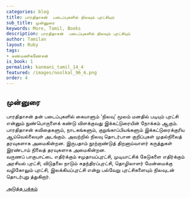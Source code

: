 ```yaml
---
categories: blog
title: பாரதிதாசன்  படைப்புகளில் நிலவும் புரட்சியும்  
sub_title: முன்னுரை
keywords: More, Tamil, Books
description: பாரதிதாசன்  படைப்புகளில் நிலவும் புரட்சியும்  
author: Tamilan
layout: Ruby
tags:
- கண்மணிகணேசன்
is_book: 1
permalink: kanmani_tamil_14_4
featured: /images/noolkal_96_6.png
order: 4
---
```



## முன்னுரை

பாரதிதாசன் தன் படைப்புகளில் கையாளும் ‘நிலவு’ மூலம் மனதில் படியும் புரட்சி என்னும் நுண்பொருளைக் கண்டு விளக்குவது இக்கட்டுரையின் நோக்கம் ஆகும். பாரதிதாசன் கவிதைகளும், நாடகங்களும், குறுங்காப்பியங்களும் இக்கட்டுரைக்குரிய ஆய்வெல்லையுள் அடங்கும். அவற்றில் நிலவு தொடர்பான குறிப்புகள் முதல்நிலைத் தரவுகளாக அமைகின்றன. இருபதாம் நூற்றாண்டுத் திறனாய்வாளர் கருத்துகள் இரண்டாம் நிலைத் தரவுகளாக அமைகின்றன.  
வருணப் பாகுபாட்டை எதிர்க்கும் சமுதாயப்புரட்சி, முடியாட்சிக் கேடுகளை எதிர்க்கும் அரசியல் புரட்சி, விடுதலை நாடும் சுதந்திரப்புரட்சி, தொழிலாளர் மேன்மைக்கு வழிகோலும் புரட்சி, இலக்கியப்புரட்சி என்று பல்வேறு புரட்சிகளையும் நிலவுடன் தொடர்புறு த்துகிறார்.

[அடுத்த பக்கம்](kanmani_tamil_14_5)